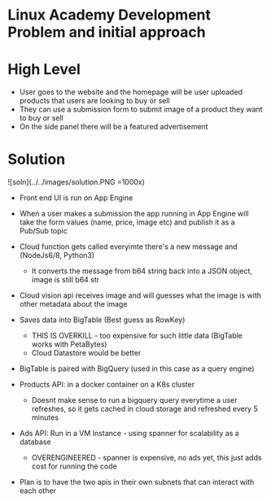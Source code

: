 # Linux Academy Development Problem and initial approach

# High Level
* User goes to the website and the homepage will be user uploaded products that users are looking to buy or sell
* They can use a submission form to submit image of a product they want to buy or sell
* On the side panel there will be a featured advertisement

# Solution

![soln](../../images/solution.PNG =1000x)

* Front end UI is run on App Engine
* When a user makes a submission the app running in App Engine will take the form values (name, price, image etc) and publish it as a Pub/Sub topic 
* Cloud function gets called everyimte there's a new message and (NodeJs6/8, Python3)
    * It converts the message from b64 string back into a JSON object, image is still b64 str
* Cloud vision api receives image and will guesses what the image is with other metadata about the image 
* Saves data into BigTable (Best guess as RowKey)
    * THIS IS OVERKILL - too expensive for such little data (BigTable works with PetaBytes)
    * Cloud Datastore would be better
* BigTable is paired with BigQuery (used in this case as a query engine)
* Products API: in a docker container on a K8s cluster
    * Doesnt make sense to run a bigquery query everytime a user refreshes, so it gets cached in cloud storage and refreshed every 5 minutes
* Ads API: Run in a VM Instance - using spanner for scalability as a database
    * OVERENGINEERED - spanner is expensive, no ads yet, this just adds cost for running the code 

* Plan is to have the two apis in their own subnets that can interact with each other 

